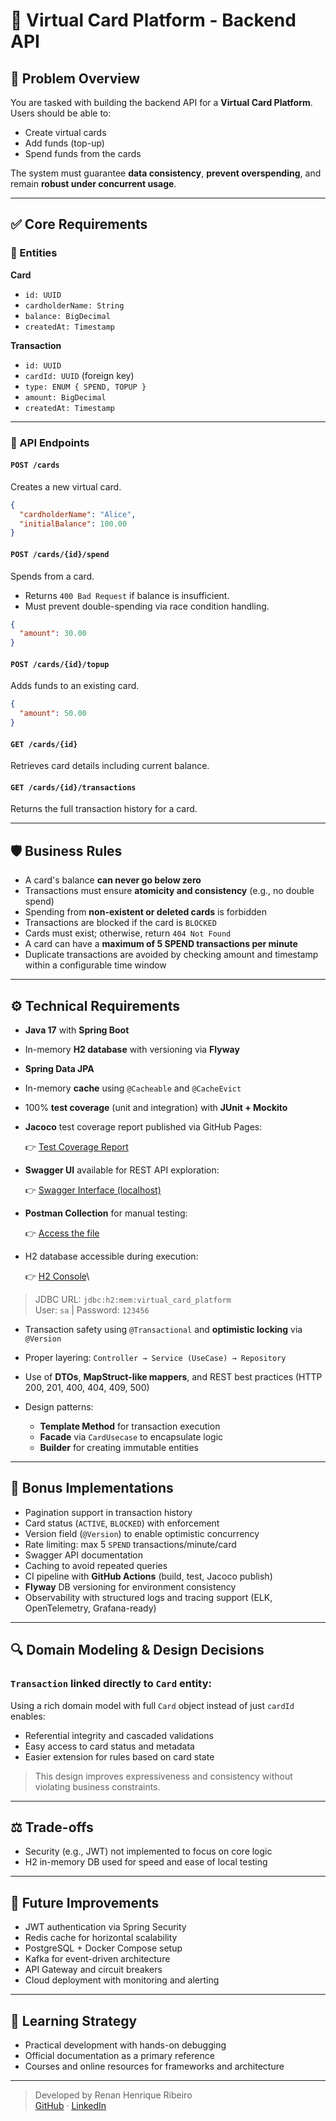 # 🎫 Virtual Card Platform - Backend API

## 💼 Problem Overview

You are tasked with building the backend API for a **Virtual Card Platform**. Users should be able to:

- Create virtual cards
- Add funds (top-up)
- Spend funds from the cards

The system must guarantee **data consistency**, **prevent overspending**, and remain **robust under concurrent usage**.

---

## ✅ Core Requirements

### 📘 Entities

**Card**

- `id: UUID`
- `cardholderName: String`
- `balance: BigDecimal`
- `createdAt: Timestamp`

**Transaction**

- `id: UUID`
- `cardId: UUID` (foreign key)
- `type: ENUM { SPEND, TOPUP }`
- `amount: BigDecimal`
- `createdAt: Timestamp`

---

### 🔌 API Endpoints

#### `POST /cards`

Creates a new virtual card.

```json
{
  "cardholderName": "Alice",
  "initialBalance": 100.00
}
```

#### `POST /cards/{id}/spend`

Spends from a card.

- Returns `400 Bad Request` if balance is insufficient.
- Must prevent double-spending via race condition handling.

```json
{
  "amount": 30.00
}
```

#### `POST /cards/{id}/topup`

Adds funds to an existing card.

```json
{
  "amount": 50.00
}
```

#### `GET /cards/{id}`

Retrieves card details including current balance.

#### `GET /cards/{id}/transactions`

Returns the full transaction history for a card.

---

## 🛡 Business Rules

- A card's balance **can never go below zero**
- Transactions must ensure **atomicity and consistency** (e.g., no double spend)
- Spending from **non-existent or deleted cards** is forbidden
- Transactions are blocked if the card is `BLOCKED`
- Cards must exist; otherwise, return `404 Not Found`
- A card can have a **maximum of 5 SPEND transactions per minute**
- Duplicate transactions are avoided by checking amount and timestamp within a configurable time window

---

## ⚙ Technical Requirements

- **Java 17** with **Spring Boot**

- In-memory **H2 database** with versioning via **Flyway**

- **Spring Data JPA**

- In-memory **cache** using `@Cacheable` and `@CacheEvict`

- 100% **test coverage** (unit and integration) with **JUnit + Mockito**

- **Jacoco** test coverage report published via GitHub Pages:

  👉 [Test Coverage Report](https://rhribeiro25.github.io/virtual-card-platform)

- **Swagger UI** available for REST API exploration:

  👉 [Swagger Interface (localhost)](http://localhost:8080/swagger-ui.html)

- **Postman Collection** for manual testing:

  👉 [Access the file](https://github.com/rhribeiro25/virtual-card-platform/raw/main/src/main/resources/static/docs/virtual-card-platform.postman_collection.json)

- H2 database accessible during execution:

  👉 [H2 Console](http://localhost:8080/h2-console)\
> JDBC URL: `jdbc:h2:mem:virtual_card_platform`\
> User: `sa` | Password: `123456`

- Transaction safety using `@Transactional` and **optimistic locking** via `@Version`

- Proper layering: `Controller → Service (UseCase) → Repository`

- Use of **DTOs**, **MapStruct-like mappers**, and REST best practices (HTTP 200, 201, 400, 404, 409, 500)

- Design patterns:

  - **Template Method** for transaction execution
  - **Facade** via `CardUsecase` to encapsulate logic
  - **Builder** for creating immutable entities

---

## 🌟 Bonus Implementations

- Pagination support in transaction history
- Card status (`ACTIVE`, `BLOCKED`) with enforcement
- Version field (`@Version`) to enable optimistic concurrency
- Rate limiting: max 5 `SPEND` transactions/minute/card
- Swagger API documentation
- Caching to avoid repeated queries
- CI pipeline with **GitHub Actions** (build, test, Jacoco publish)
- **Flyway** DB versioning for environment consistency
- Observability with structured logs and tracing support (ELK, OpenTelemetry, Grafana-ready)

---

## 🔍 Domain Modeling & Design Decisions

### `Transaction` linked directly to `Card` entity:

Using a rich domain model with full `Card` object instead of just `cardId` enables:

- Referential integrity and cascaded validations
- Easy access to card status and metadata
- Easier extension for rules based on card state

> This design improves expressiveness and consistency without violating business constraints.

---

## ⚖ Trade-offs

- Security (e.g., JWT) not implemented to focus on core logic
- H2 in-memory DB used for speed and ease of local testing

---

## 🚀 Future Improvements

- JWT authentication via Spring Security
- Redis cache for horizontal scalability
- PostgreSQL + Docker Compose setup
- Kafka for event-driven architecture
- API Gateway and circuit breakers
- Cloud deployment with monitoring and alerting

---

## 📙 Learning Strategy

- Practical development with hands-on debugging
- Official documentation as a primary reference
- Courses and online resources for frameworks and architecture

---

> Developed by Renan Henrique Ribeiro\
> [GitHub](https://github.com/rhribeiro25) · [LinkedIn](https://www.linkedin.com/in/rhribeiro25)

